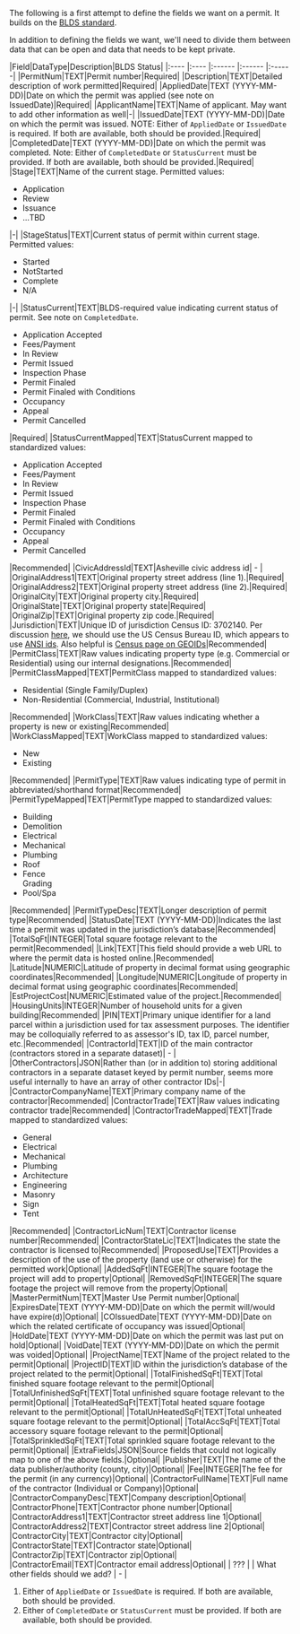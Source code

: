 The following is a first attempt to define the fields we want on a permit. It builds on the [BLDS standard](https://github.com/open-data-standards/permitdata.org/wiki).

In addition to defining the fields we want, we'll need to divide them between data that can be open and data that needs to be kept private.

|Field|DataType|Description|BLDS Status|
|:---- |:---- |:------ |:------ |:------|
|PermitNum|TEXT|Permit number|Required|
|Description|TEXT|Detailed description of work permitted|Required|
|AppliedDate|TEXT (YYYY-MM-DD)|Date on which the permit was applied (see note on IssuedDate)|Required|
|ApplicantName|TEXT|Name of applicant. May want to add other information as well|-|
|IssuedDate|TEXT (YYYY-MM-DD)|Date on which the permit was issued. NOTE: Either of ```AppliedDate``` or ```IssuedDate``` is required. If both are available, both should be provided.|Required|
|CompletedDate|TEXT (YYYY-MM-DD)|Date on which the permit was completed. Note: Either of ```CompletedDate``` or ```StatusCurrent``` must be provided. If both are available, both should be provided.|Required|
|Stage|TEXT|Name of the current stage. Permitted values: <ul> <li>Application</li> <li>Review</li> <li>Issuance</li> <li>...TBD</li> </ul>|-|
|StageStatus|TEXT|Current status of permit within current stage. Permitted values:<ul><li>Started</li> <li>NotStarted</li> <li>Complete</li> <li>N/A</li></ul>|-|
|StatusCurrent|TEXT|BLDS-required value indicating current status of permit. See note on ````CompletedDate````. <ul><li>Application Accepted</li><li>Fees/Payment</li><li>In Review</li><li>Permit Issued</li><li>Inspection Phase</li><li>Permit Finaled</li><li>Permit Finaled with Conditions</li><li>Occupancy</li><li>Appeal</li><li>Permit Cancelled</li></ul>|Required|
|StatusCurrentMapped|TEXT|StatusCurrent mapped to standardized values:<ul><li>Application Accepted</li><li>Fees/Payment</li><li>In Review</li><li>Permit Issued</li><li>Inspection Phase</li><li>Permit Finaled</li><li>Permit Finaled with Conditions</li><li>Occupancy</li><li>Appeal</li><li>Permit Cancelled</li></ul>|Recommended|
|CivicAddressId|TEXT|Asheville civic address id| - |
|OriginalAddress1|TEXT|Original property street address (line 1).|Required|
|OriginalAddress2|TEXT|Original property street address (line 2).|Required|
|OriginalCity|TEXT|Original property city.|Required|
|OriginalState|TEXT|Original property state|Required|
|OriginalZip|TEXT|Original property zip code.|Required|
|Jurisdiction|TEXT|Unique ID of jurisdiction Census ID: 3702140. Per discussion [here](https://github.com/open-data-standards/permitdata.org/issues/70), we should use the US Census Bureau ID, which appears to use [ANSI ids](https://www.census.gov/geo/reference/codes/cou.html). Also helpful is [Census page on GEOIDs](https://www.census.gov/geo/reference/geoidentifiers.html)|Recommended|
|PermitClass|TEXT|Raw values indicating property type (e.g. Commercial or Residential) using our internal designations.|Recommended|
|PermitClassMapped|TEXT|PermitClass mapped to standardized values:<ul><li>Residential (Single Family/Duplex)</li><li>Non-Residential (Commercial, Industrial, Institutional)</li></ul>|Recommended|
|WorkClass|TEXT|Raw values indicating whether a property is new or existing|Recommended|
|WorkClassMapped|TEXT|WorkClass mapped to standardized values:<ul><li>New</li><li>Existing</li></ul>|Recommended|
|PermitType|TEXT|Raw values indicating type of permit in abbreviated/shorthand format|Recommended|
|PermitTypeMapped|TEXT|PermitType mapped to standardized values:<ul><li>Building</li><li>Demolition</li><li>Electrical</i><li>Mechanical</li><li>Plumbing</li><li>Roof</li><li>Fence</li>Grading</li><li>Pool/Spa</li></ul>|Recommended|
|PermitTypeDesc|TEXT|Longer description of permit type|Recommended|
|StatusDate|TEXT (YYYY-MM-DD)|Indicates the last time a permit was updated in the jurisdiction’s database|Recommended|
|TotalSqFt|INTEGER|Total square footage relevant to the permit|Recommended|
|Link|TEXT|This field should provide a web URL to where the permit data is hosted online.|Recommended|
|Latitude|NUMERIC|Latitude of property in decimal format using geographic coordinates|Recommended|
|Longitude|NUMERIC|Longitude of property in decimal format using geographic coordinates|Recommended|
|EstProjectCost|NUMERIC|Estimated value of the project.|Recommended|
|HousingUnits|INTEGER|Number of household units for a given building|Recommended|
|PIN|TEXT|Primary unique identifier for a land parcel within a jurisdiction used for tax assessment purposes. The identifier may be colloquially referred to as assessor's ID, tax ID, parcel number, etc.|Recommended|
|ContractorId|TEXT|ID of the main contractor (contractors stored in a separate dataset)| - |
|OtherContractors|JSON|Rather than (or in addition to) storing additional contractors in a separate dataset keyed by permit number, seems more useful internally to have an array of other contractor IDs|-|
|ContractorCompanyName|TEXT|Primary company name of the contractor|Recommended|
|ContractorTrade|TEXT|Raw values indicating contractor trade|Recommended|
|ContractorTradeMapped|TEXT|Trade mapped to standardized values:<ul><li>General</li><li>Electrical</li><li>Mechanical</li><li>Plumbing</li><li>Architecture</li><li>Engineering</li><li>Masonry</li><li>Sign</li><li>Tent</li></ul>|Recommended|
|ContractorLicNum|TEXT|Contractor license number|Recommended|
|ContractorStateLic|TEXT|Indicates the state the contractor is licensed to|Recommended|
|ProposedUse|TEXT|Provides a description of the use of the property (land use or otherwise) for the permitted work|Optional|
|AddedSqFt|INTEGER|The square footage the project will add to property|Optional|
|RemovedSqFt|INTEGER|The square footage the project will remove from the property|Optional|
|MasterPermitNum|TEXT|Master Use Permit number|Optional|
|ExpiresDate|TEXT (YYYY-MM-DD)|Date on which the permit will/would have expire(d)|Optional|
|COIssuedDate|TEXT (YYYY-MM-DD)|Date on which the related certificate of occupancy was issued|Optional|
|HoldDate|TEXT (YYYY-MM-DD)|Date on which the permit was last put on hold|Optional|
|VoidDate|TEXT (YYYY-MM-DD)|Date on which the permit was voided|Optional|
|ProjectName|TEXT|Name of the project related to the permit|Optional|
|ProjectID|TEXT|ID within the jurisdiction’s database of the project related to the permit|Optional|
|TotalFinishedSqFt|TEXT|Total finished square footage relevant to the permit|Optional|
|TotalUnfinishedSqFt|TEXT|Total unfinished square footage relevant to the permit|Optional|
|TotalHeatedSqFt|TEXT|Total heated square footage relevant to the permit|Optional|
|TotalUnHeatedSqFt|TEXT|Total unheated square footage relevant to the permit|Optional|
|TotalAccSqFt|TEXT|Total accessory square footage relevant to the permit|Optional|
|TotalSprinkledSqFt|TEXT|Total sprinkled square footage relevant to the permit|Optional|
|ExtraFields|JSON|Source fields that could not logically map to one of the above fields.|Optional|
|Publisher|TEXT|The name of the data publisher/authority (county, city)|Optional|
|Fee|INTEGER|The fee for the permit (in any currency)|Optional|
|ContractorFullName|TEXT|Full name of the contractor (Individual or Company)|Optional|
|ContractorCompanyDesc|TEXT|Company description|Optional|
|ContractorPhone|TEXT|Contractor phone number|Optional|
|ContractorAddress1|TEXT|Contractor street address line 1|Optional|
|ContractorAddress2|TEXT|Contractor street address line 2|Optional|
|ContractorCity|TEXT|Contractor city|Optional|
|ContractorState|TEXT|Contractor state|Optional|
|ContractorZip|TEXT|Contractor zip|Optional|
|ContractorEmail|TEXT|Contractor email address|Optional|
| ??? | | What other fields should we add? | - |
1. Either of ```AppliedDate``` or ```IssuedDate``` is required. If both are available, both should be provided.
2. Either of ```CompletedDate``` or ```StatusCurrent``` must be provided. If both are available, both should be provided.
